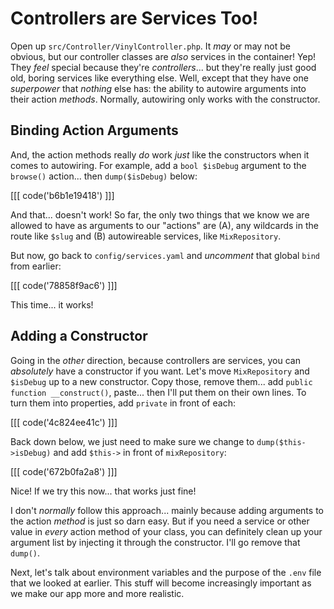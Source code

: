 # Controllers are Services Too!

Open up `src/Controller/VinylController.php`. It *may* or may not be obvious, but our
controller classes are *also* services in the container! Yep! They *feel* special
because they're *controllers*... but they're really just good old, boring services
like everything else. Well, except that they have one *superpower* that *nothing* else
has: the ability to autowire arguments into their action *methods*. Normally,
autowiring only works with the constructor.

## Binding Action Arguments

And, the action methods really *do* work *just* like the constructors when it comes
to autowiring. For example, add a `bool $isDebug` argument to the `browse()` action...
then `dump($isDebug)` below:

[[[ code('b6b1e19418') ]]]

And that... doesn't work! So far, the only two things that we know we are allowed
to have as arguments to our "actions" are (A), any wildcards in the route like
`$slug` and (B) autowireable services, like `MixRepository`.

But now, go back to `config/services.yaml` and *uncomment* that global `bind` from
earlier:

[[[ code('78858f9ac6') ]]]

This time... it works!

## Adding a Constructor

Going in the *other* direction, because controllers are services, you can *absolutely*
have a constructor if you want. Let's move `MixRepository` and `$isDebug` up to a
new constructor. Copy those, remove them... add `public function __construct()`,
paste... then I'll put them on their own lines. To turn them into properties, add
`private` in front of each:

[[[ code('4c824ee41c') ]]]

Back down below, we just need to make sure we change to `dump($this->isDebug)` and
add `$this->` in front of `mixRepository`:

[[[ code('672b0fa2a8') ]]]

Nice! If we try this now... that works just fine!

I don't *normally* follow this approach... mainly because adding arguments to the
action *method* is just so darn easy. But if you need a service or other value in
*every* action method of your class, you can definitely clean up your argument list
by injecting it through the constructor. I'll go remove that `dump()`.

Next, let's talk about environment variables and the purpose of the `.env` file
that we looked at earlier. This stuff will become increasingly important as we
make our app more and more realistic.
